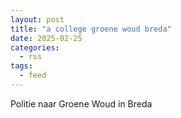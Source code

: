 ```yaml
---
layout: post
title: "a college groene woud breda"
date: 2025-02-25
categories: 
  - rss
tags: 
  - feed
---
```


Politie naar Groene Woud in Breda
